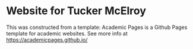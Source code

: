# Website for Tucker McElroy

This was constructed from a template: Academic Pages is a Github Pages template for academic websites. See more info at https://academicpages.github.io/
